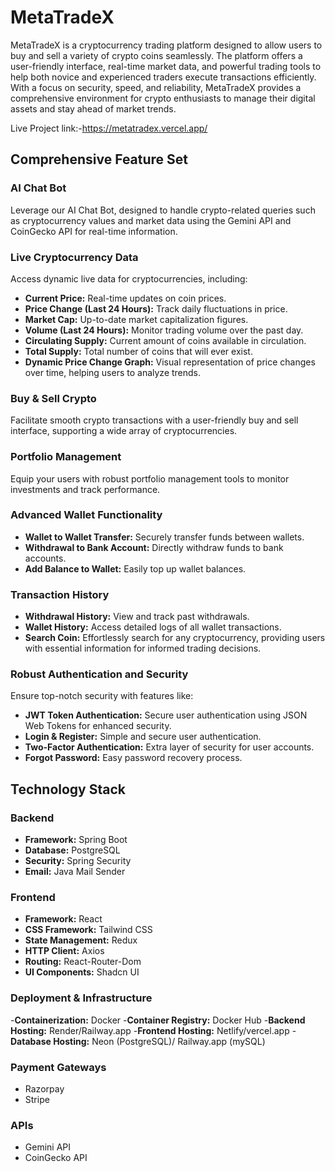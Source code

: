 # MetaTradeX

MetaTradeX is a cryptocurrency trading platform designed to allow users to buy and sell a variety of crypto coins seamlessly. The platform offers a user-friendly interface, real-time market data, and powerful trading tools to help both novice and experienced traders execute transactions efficiently. With a focus on security, speed, and reliability, MetaTradeX provides a comprehensive environment for crypto enthusiasts to manage their digital assets and stay ahead of market trends.

Live Project link:-https://metatradex.vercel.app/

## Comprehensive Feature Set

### AI Chat Bot
Leverage our AI Chat Bot, designed to handle crypto-related queries such as cryptocurrency values and market data using the Gemini API and CoinGecko API for real-time information.

### Live Cryptocurrency Data
Access dynamic live data for cryptocurrencies, including:
- **Current Price:** Real-time updates on coin prices.
- **Price Change (Last 24 Hours):** Track daily fluctuations in price.
- **Market Cap:** Up-to-date market capitalization figures.
- **Volume (Last 24 Hours):** Monitor trading volume over the past day.
- **Circulating Supply:** Current amount of coins available in circulation.
- **Total Supply:** Total number of coins that will ever exist.
- **Dynamic Price Change Graph:** Visual representation of price changes over time, helping users to analyze trends.

### Buy & Sell Crypto
Facilitate smooth crypto transactions with a user-friendly buy and sell interface, supporting a wide array of cryptocurrencies.

### Portfolio Management
Equip your users with robust portfolio management tools to monitor investments and track performance.

### Advanced Wallet Functionality
- **Wallet to Wallet Transfer:** Securely transfer funds between wallets.
- **Withdrawal to Bank Account:** Directly withdraw funds to bank accounts.
- **Add Balance to Wallet:** Easily top up wallet balances.

### Transaction History
- **Withdrawal History:** View and track past withdrawals.
- **Wallet History:** Access detailed logs of all wallet transactions.
- **Search Coin:** Effortlessly search for any cryptocurrency, providing users with essential information for informed trading decisions.

### Robust Authentication and Security
Ensure top-notch security with features like:
- **JWT Token Authentication:** Secure user authentication using JSON Web Tokens for enhanced security.
- **Login & Register:** Simple and secure user authentication.
- **Two-Factor Authentication:** Extra layer of security for user accounts.
- **Forgot Password:** Easy password recovery process.

## Technology Stack

### Backend
- **Framework:** Spring Boot
- **Database:** PostgreSQL
- **Security:** Spring Security
- **Email:** Java Mail Sender

### Frontend
- **Framework:** React
- **CSS Framework:** Tailwind CSS
- **State Management:** Redux
- **HTTP Client:** Axios
- **Routing:** React-Router-Dom
- **UI Components:** Shadcn UI
  
### Deployment & Infrastructure
-**Containerization:** Docker
-**Container Registry:** Docker Hub
-**Backend Hosting:** Render/Railway.app
-**Frontend Hosting:** Netlify/vercel.app
-**Database Hosting:** Neon (PostgreSQL)/ Railway.app (mySQL)

### Payment Gateways
- Razorpay
- Stripe

### APIs
- Gemini API
- CoinGecko API
